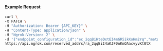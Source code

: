 <!-- Code generated for API Clients. DO NOT EDIT. -->

#### Example Request

```bash
curl \
-X PATCH \
-H "Authorization: Bearer {API_KEY}" \
-H "Content-Type: application/json" \
-H "Ngrok-Version: 2" \
-d '{"endpoint_configuration_id":"ec_2qqBiHteDxtEI4mGR5ikKoHm2rq","metadata":"{\"proto\": \"ssh\"}"}' \
https://api.ngrok.com/reserved_addrs/ra_2qqBiI4aKJF0nKmOAacvyvKt0tX
```
